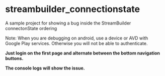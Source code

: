 # streambuilder_connectionstate

A sample project for showing a bug inside the StreamBuilder connectonState ordering

Note: When you are debugging on android, use a device or AVD with Google Play services. Otherwise you will not be able to authenticate.

**Just login on the first page and alternate between the bottom navigation buttons.**

**The console logs will show the issue.**